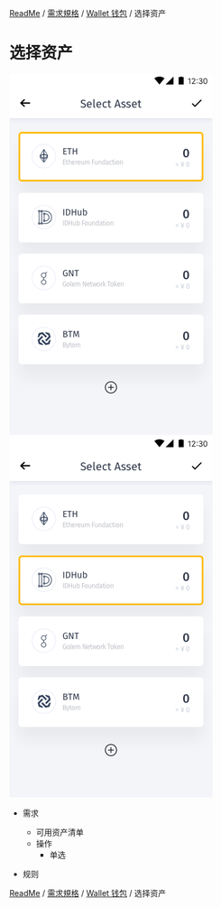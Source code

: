 [ReadMe](../README.md) / [需求規格](../requirements.md) / [Wallet 钱包](wallet.md) / 选择资产

# <a name="select-asset">选择资产</a>

![资产管理 Screenshot](../assets/screen-wallet-select-asset-eth.png)
![资产管理 Screenshot](../assets/screen-wallet-select-asset-idhub.png)

* 需求
	* 可用资产清单
	* 操作
		* 单选

* 规则

[ReadMe](../README.md) / [需求規格](../requirements.md) / [Wallet 钱包](wallet.md) / 选择资产